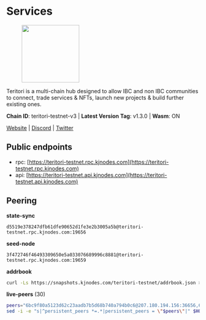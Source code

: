 # Services

<figure><img src="https://raw.githubusercontent.com/kj89/testnet_manuals/main/pingpub/logos/teritori.png" width="150" alt=""><figcaption></figcaption></figure>

Teritori is a multi-chain hub designed to allow IBC and non IBC communities  to connect, trade services & NFTs, launch new projects & build further existing ones.

**Chain ID**: teritori-testnet-v3 | **Latest Version Tag**: v1.3.0 | **Wasm**: ON

[Website](https://teritori.com) | [Discord](https://discord.gg/teritori) | [Twitter](https://twitter.com/TeritoriNetwork)


## Public endpoints

* rpc: [https://teritori-testnet.rpc.kjnodes.com](https://teritori-testnet.rpc.kjnodes.com)
* api: [https://teritori-testnet.api.kjnodes.com](https://teritori-testnet.api.kjnodes.com)

## Peering

**state-sync**

```text
d5519e378247dfb61dfe90652d1fe3e2b3005a5b@teritori-testnet.rpc.kjnodes.com:19656
```

**seed-node**

```text
3f472746f46493309650e5a033076689996c8881@teritori-testnet.rpc.kjnodes.com:19659
```

**addrbook**
```bash
curl -Ls https://snapshots.kjnodes.com/teritori-testnet/addrbook.json > $HOME/.teritorid/config/addrbook.json
```

**live-peers** (30)
```bash
peers="6bc9f80a5123d62c23aadb7b5d68b740a794b0c6@207.180.194.156:36656,6a94690aa76f7ffbfa1ee93c50dddfb571f159b6@5.189.130.43:19656,3614bc766d73bebf6b73737b6690af60e7f0683e@65.108.206.118:46656,31413c99357d0cfc48a46767ade171db2ea0205e@135.181.138.160:46656,d5519e378247dfb61dfe90652d1fe3e2b3005a5b@65.109.68.190:19656,ac94097daec8a32d4ed3f074f26f214cedfbb541@85.173.112.154:26656,69012ce642095e15f588ddb154327633bb2ecb9c@65.109.39.223:26656,d888e05bac5209df36bdeef3497c00c96367a04f@195.201.231.163:26656,ccc59b8a55f9c6e7a24bd693e2796f781ea3a670@65.108.227.133:27656,0e51ebd10636b48b69625677a5154b839ff3f557@65.108.43.116:56107,8ef4ef39a887861744717feacc350403387c4c56@65.109.38.54:21096,303666c503cd27161529692de701f5b2d3a2f043@65.109.23.114:15956,39a4dbd5a4199187bf4f6b30ac03156b3e3d7b29@65.21.139.170:20026,c89ecc57dc30addb7e9032684916725c25b2a6c5@162.55.103.44:26656,d590ca2f08c6793516c4923c0a62075c57f64b59@135.181.206.223:26656,bf100c1b6b44a6e96ab5691f3023cec3c27747fd@144.126.142.78:46656,e1b331c1f3cba509960c65d6c6bc9b49532bcbaa@65.109.85.170:27656,ec0c58dbfe67a12ea16951134e29a6566ac05add@185.217.125.98:26656,4ebfdac0d496be2407c02202e5ad6f226a11b37a@65.21.134.202:26736,0d19829b0dd1fc324cfde1f7bc15860c896b7ac1@65.108.121.240:27656,e1c50c477202e2f37643d044a6cde3c913f42230@65.108.71.92:54256,3b539b6cff93fb3631d0a600a56ade3c6ca6bea3@51.79.28.170:26656,5ae1012f9b0f4672d8152de903d115dd2f1a3ee3@65.21.170.3:27656,c56b132be41b247c9f8fa1f2addaca57f9946e29@75.119.159.159:44656,7c6deaf1249610bf058f8f2127e0aa6241faa837@65.108.238.217:11054,53f69cd52a4b633179b9e762cf8d51f6696a27f6@51.159.141.148:26656,e78cee0e46927e483212e0313a35da6cc9151ed5@65.109.28.219:15956,a97eb7a4f3d857f1ff82265d2905fc0762a6bfd4@135.125.5.31:54256,625b814af9f535b91a92727138838fde0174faff@65.108.124.172:27656,b33ebb4672f929dddde1365c9678a39abfd881fb@54.202.144.51:26656"
sed -i -e "s|^persistent_peers *=.*|persistent_peers = \"$peers\"|" $HOME/.teritorid/config/config.toml
```

